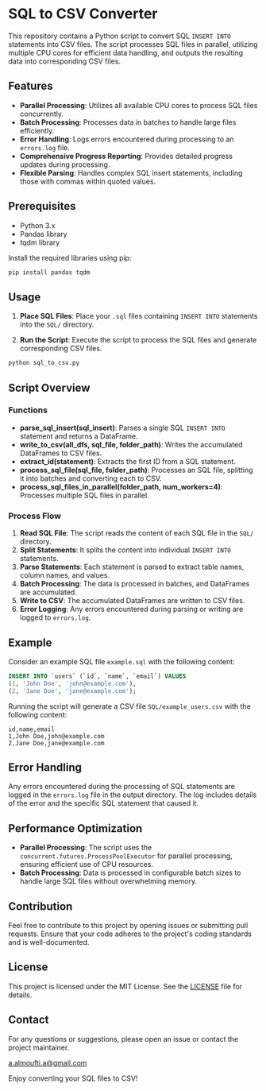 
# SQL to CSV Converter

This repository contains a Python script to convert SQL `INSERT INTO` statements into CSV files. The script processes SQL files in parallel, utilizing multiple CPU cores for efficient data handling, and outputs the resulting data into corresponding CSV files.

## Features

- **Parallel Processing**: Utilizes all available CPU cores to process SQL files concurrently.
- **Batch Processing**: Processes data in batches to handle large files efficiently.
- **Error Handling**: Logs errors encountered during processing to an `errors.log` file.
- **Comprehensive Progress Reporting**: Provides detailed progress updates during processing.
- **Flexible Parsing**: Handles complex SQL insert statements, including those with commas within quoted values.

## Prerequisites

- Python 3.x
- Pandas library
- tqdm library

Install the required libraries using pip:

```sh
pip install pandas tqdm
```

## Usage

1. **Place SQL Files**: Place your `.sql` files containing `INSERT INTO` statements into the `SQL/` directory.

2. **Run the Script**: Execute the script to process the SQL files and generate corresponding CSV files.

```sh
python sql_to_csv.py
```

## Script Overview

### Functions

- **parse_sql_insert(sql_insert)**: Parses a single SQL `INSERT INTO` statement and returns a DataFrame.
- **write_to_csv(all_dfs, sql_file, folder_path)**: Writes the accumulated DataFrames to CSV files.
- **extract_id(statement)**: Extracts the first ID from a SQL statement.
- **process_sql_file(sql_file, folder_path)**: Processes an SQL file, splitting it into batches and converting each to CSV.
- **process_sql_files_in_parallel(folder_path, num_workers=4)**: Processes multiple SQL files in parallel.

### Process Flow

1. **Read SQL File**: The script reads the content of each SQL file in the `SQL/` directory.
2. **Split Statements**: It splits the content into individual `INSERT INTO` statements.
3. **Parse Statements**: Each statement is parsed to extract table names, column names, and values.
4. **Batch Processing**: The data is processed in batches, and DataFrames are accumulated.
5. **Write to CSV**: The accumulated DataFrames are written to CSV files.
6. **Error Logging**: Any errors encountered during parsing or writing are logged to `errors.log`.

## Example

Consider an example SQL file `example.sql` with the following content:

```sql
INSERT INTO `users` (`id`, `name`, `email`) VALUES
(1, 'John Doe', 'john@example.com'),
(2, 'Jane Doe', 'jane@example.com');
```

Running the script will generate a CSV file `SQL/example_users.csv` with the following content:

```csv
id,name,email
1,John Doe,john@example.com
2,Jane Doe,jane@example.com
```

## Error Handling

Any errors encountered during the processing of SQL statements are logged in the `errors.log` file in the output directory. The log includes details of the error and the specific SQL statement that caused it.

## Performance Optimization

- **Parallel Processing**: The script uses the `concurrent.futures.ProcessPoolExecutor` for parallel processing, ensuring efficient use of CPU resources.
- **Batch Processing**: Data is processed in configurable batch sizes to handle large SQL files without overwhelming memory.

## Contribution

Feel free to contribute to this project by opening issues or submitting pull requests. Ensure that your code adheres to the project's coding standards and is well-documented.

## License

This project is licensed under the MIT License. See the [LICENSE](LICENSE) file for details.

## Contact

For any questions or suggestions, please open an issue or contact the project maintainer.

a.almoufti.a@gmail.com

Enjoy converting your SQL files to CSV!
